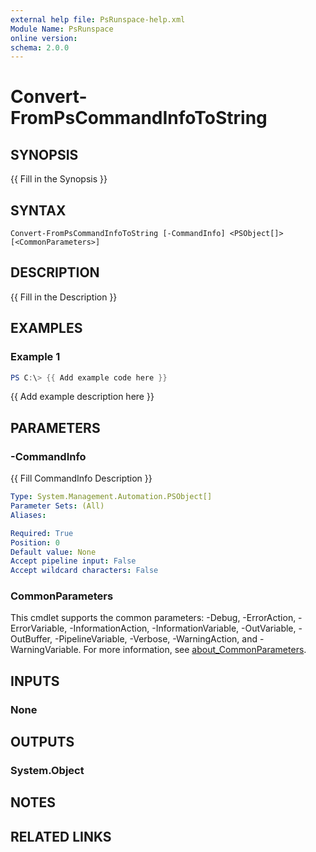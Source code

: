 ```yaml
---
external help file: PsRunspace-help.xml
Module Name: PsRunspace
online version:
schema: 2.0.0
---
```


# Convert-FromPsCommandInfoToString

## SYNOPSIS
{{ Fill in the Synopsis }}

## SYNTAX

```
Convert-FromPsCommandInfoToString [-CommandInfo] <PSObject[]> [<CommonParameters>]
```

## DESCRIPTION
{{ Fill in the Description }}

## EXAMPLES

### Example 1
```powershell
PS C:\> {{ Add example code here }}
```

{{ Add example description here }}

## PARAMETERS

### -CommandInfo
{{ Fill CommandInfo Description }}

```yaml
Type: System.Management.Automation.PSObject[]
Parameter Sets: (All)
Aliases:

Required: True
Position: 0
Default value: None
Accept pipeline input: False
Accept wildcard characters: False
```

### CommonParameters
This cmdlet supports the common parameters: -Debug, -ErrorAction, -ErrorVariable, -InformationAction, -InformationVariable, -OutVariable, -OutBuffer, -PipelineVariable, -Verbose, -WarningAction, and -WarningVariable. For more information, see [about_CommonParameters](http://go.microsoft.com/fwlink/?LinkID=113216).

## INPUTS

### None

## OUTPUTS

### System.Object
## NOTES

## RELATED LINKS
